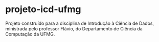# projeto-icd-ufmg
Projeto construído para a disciplina de Introdução à Ciência de Dados, ministrada pelo professor Flávio, do Departamento de Ciência da Computação da UFMG.
